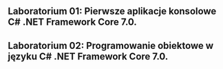 ## Laboratorium 01: Pierwsze aplikacje konsolowe C# .NET Framework Core 7.0. <br />

## Laboratorium 02: Programowanie obiektowe w języku C# .NET Framework Core 7.0.

